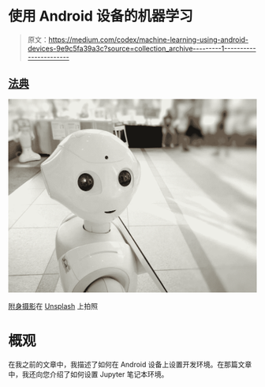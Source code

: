 # 使用 Android 设备的机器学习

> 原文：<https://medium.com/codex/machine-learning-using-android-devices-9e9c5fa39a3c?source=collection_archive---------1----------------------->

## [法典](http://medium.com/codex)

![](img/9802d68ba368de78368a9fdd292b1b39.png)

[附身摄影](https://unsplash.com/@possessedphotography?utm_source=unsplash&utm_medium=referral&utm_content=creditCopyText)在 [Unsplash](https://unsplash.com/s/photos/android-machine?utm_source=unsplash&utm_medium=referral&utm_content=creditCopyText) 上拍照

# 概观

在我之前的文章中，我描述了如何在 Android 设备上设置开发环境。在那篇文章中，我还向您介绍了如何设置 Jupyter 笔记本环境。